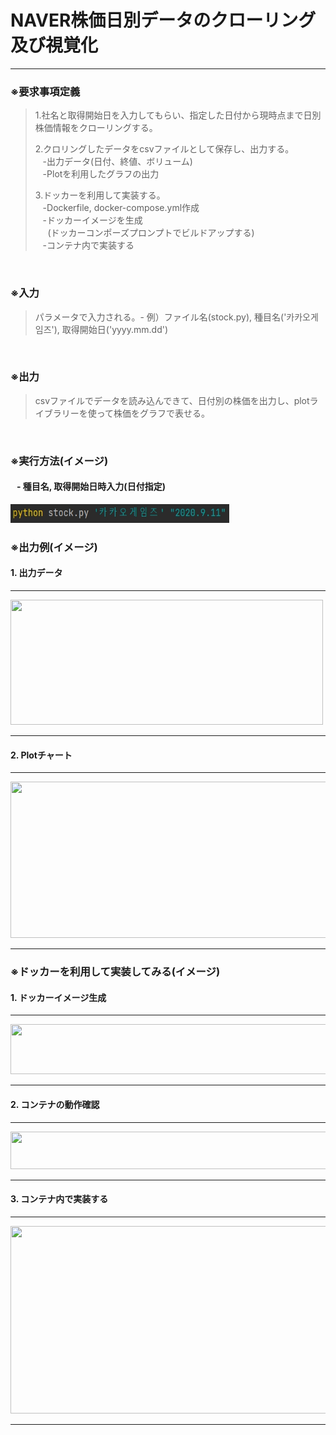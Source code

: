 # NAVER株価日別データのクローリング及び視覚化
___
### ※要求事項定義
>1.社名と取得開始日を入力してもらい、指定した日付から現時点まで日別株価情報をクローリングする。<br>
> 
>2.クロリングしたデータをcsvファイルとして保存し、出力する。<br>
&nbsp;&nbsp;&nbsp;-出力データ(日付、終値、ボリューム)<br>
&nbsp;&nbsp;&nbsp;-Plotを利用したグラフの出力
>
> 3.ドッカーを利用して実装する。<br>
&nbsp;&nbsp;&nbsp;-Dockerfile, docker-compose.yml作成<br>
&nbsp;&nbsp;&nbsp;-ドッカーイメージを生成<br>
&nbsp;&nbsp;&nbsp;&nbsp;&nbsp;(ドッカーコンポーズプロンプトでビルドアップする)<br>
&nbsp;&nbsp;&nbsp;-コンテナ内で実装する
<br>


### ※入力
>パラメータで入力される。- 例）ファイル名(stock.py), 種目名('카카오게임즈'), 取得開始日('yyyy.mm.dd')

<br>

### ※出力
>csvファイルでデータを読み込んできて、日付別の株価を出力し、plotライブラリーを使って株価をグラフで表せる。

<br>

### ※実行方法(イメージ)
####  &nbsp;&nbsp;&nbsp;- 種目名, 取得開始日時入力(日付指定)

<img src="./picture/실행(입력-1).jpg" width="350" height="30"/>

<br>

### ※出力例(イメージ)
#### 1. 出力データ

---

<img src="../../Desktop/데이터출력값1.jpg" width="500" height="200"/>

----
#### 2. Plotチャート   

---
<img src="../../Desktop/plot그래프(candle).jpg" width="800" height="250"/>

---

### ※ドッカーを利用して実装してみる(イメージ)
#### 1. ドッカーイメージ生成

---

<img src="../../Desktop/미리네글로벌/과제업로드이미지파일/dockerimages0.jpg" width="800" height="80"/>

---

#### 2. コンテナの動作確認

___

<img src="../../Desktop/미리네글로벌/과제업로드이미지파일/dockerps0.jpg" width="800" height="60"/>

___

#### 3. コンテナ内で実装する

---

<img src="../../Desktop/미리네글로벌/과제업로드이미지파일/컨테이너에서실행(결과)_0.jpg" width="800" height="300"/>

---
